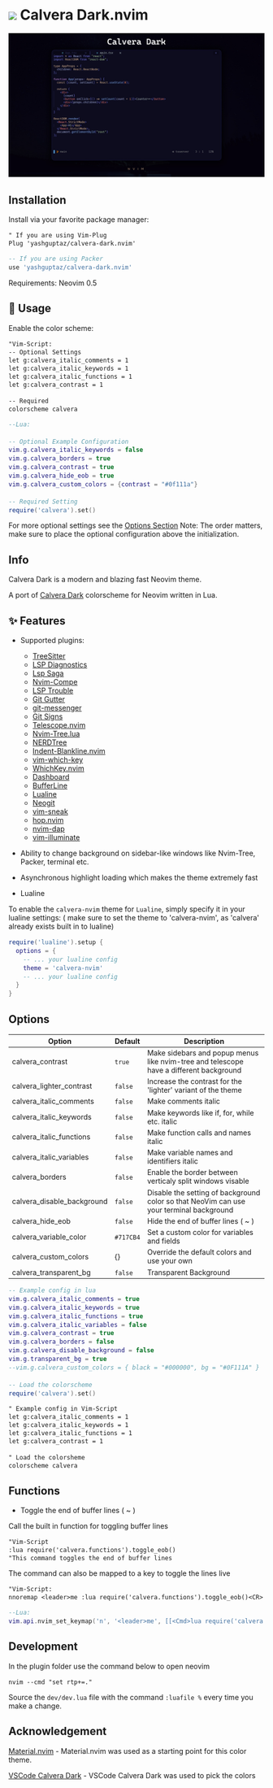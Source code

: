 # <img src="https://raw.githubusercontent.com/saurabhdaware/vscode-calvera-dark/main/images/milky-way-icon.png" width="40"> Calvera Dark.nvim

![Calvera Dark](./media/Calvera_Dark_Home.jpg)
## Installation

Install via your favorite package manager:
```vim
" If you are using Vim-Plug
Plug 'yashguptaz/calvera-dark.nvim'
```

```lua
-- If you are using Packer
use 'yashguptaz/calvera-dark.nvim'
```

Requirements: Neovim 0.5

## 🌌 Usage

Enable the color scheme:
```vim
"Vim-Script:
-- Optional Settings 
let g:calvera_italic_comments = 1
let g:calvera_italic_keywords = 1
let g:calvera_italic_functions = 1
let g:calvera_contrast = 1

-- Required
colorscheme calvera
```

```lua
--Lua:

-- Optional Example Configuration
vim.g.calvera_italic_keywords = false
vim.g.calvera_borders = true
vim.g.calvera_contrast = true
vim.g.calvera_hide_eob = true
vim.g.calvera_custom_colors = {contrast = "#0f111a"}

-- Required Setting
require('calvera').set()
```

For more optional settings see the [Options Section](#options)
Note: The order matters, make sure to place the optional configuration
above the initialization.

## Info

Calvera Dark is a modern and blazing fast Neovim theme.

A port of [Calvera Dark](https://github.com/saurabhdaware/vscode-calvera-dark) colorscheme for Neovim written in Lua.

## ✨ Features
+ Supported plugins:
    + [TreeSitter](https://github.com/nvim-treesitter/nvim-treesitter)
    + [LSP Diagnostics](https://neovim.io/doc/user/lsp.html)
    + [Lsp Saga](https://github.com/glepnir/lspsaga.nvim)
    + [Nvim-Compe](https://github.com/hrsh7th/nvim-compe)
    + [LSP Trouble](https://github.com/folke/lsp-trouble.nvim)
    + [Git Gutter](https://github.com/airblade/vim-gitgutter)
    + [git-messenger](https://github.com/rhysd/git-messenger.vim)
    + [Git Signs](https://github.com/lewis6991/gitsigns.nvim)
    + [Telescope.nvim](https://github.com/nvim-telescope/telescope.nvim)
    + [Nvim-Tree.lua](https://github.com/kyazdani42/nvim-tree.lua)
    + [NERDTree](https://github.com/preservim/nerdtree)
    + [Indent-Blankline.nvim](https://github.com/lukas-reineke/indent-blankline.nvim)
    + [vim-which-key](https://github.com/liuchengxu/vim-which-key)
    + [WhichKey.nvim](https://github.com/folke/which-key.nvim)
    + [Dashboard](https://github.com/glepnir/dashboard-nvim)
    + [BufferLine](https://github.com/akinsho/nvim-bufferline.lua)
    + [Lualine](https://github.com/hoob3rt/lualine.nvim)
    + [Neogit](https://github.com/TimUntersberger/neogit)
    + [vim-sneak](https://github.com/justinmk/vim-sneak)
	+ [hop.nvim](https://github.com/phaazon/hop.nvim)
    + [nvim-dap](https://github.com/mfussenegger/nvim-dap)
    + [vim-illuminate](https://github.com/RRethy/vim-illuminate)

+ Ability to change background on sidebar-like windows like Nvim-Tree, Packer, terminal etc.

+ Asynchronous highlight loading which makes the theme extremely fast

+ Lualine

To enable the `calvera-nvim` theme for `Lualine`, simply specify it in your lualine settings:
( make sure to set the theme to 'calvera-nvim', as 'calvera' already exists built in to lualine)

```lua
require('lualine').setup {
  options = {
    -- ... your lualine config
    theme = 'calvera-nvim'
    -- ... your lualine config
  }
}
```

## Options

| Option                              | Default     | Description                                                                                      |
| ----------------------------------- | ----------- | ------------------------------------------------------------------------------------------------ |
| calvera_contrast                    | `true`      | Make sidebars and popup menus like nvim-tree and telescope have a different background           |
| calvera_lighter_contrast            | `false`     | Increase the contrast for the 'lighter' variant of the theme                                     |
| calvera_italic_comments             | `false`     | Make comments italic                                                                             |
| calvera_italic_keywords             | `false`     | Make keywords like if, for, while etc. italic                                                    |
| calvera_italic_functions            | `false`     | Make function calls and names italic                                                             |
| calvera_italic_variables            | `false`     | Make variable names and identifiers italic                                                       |
| calvera_borders                     | `false`     | Enable the border between verticaly split windows visable                                        |
| calvera_disable_background          | `false`     | Disable the setting of background color so that NeoVim can use your terminal background          |
| calvera_hide_eob                    | `false`     | Hide the end of buffer lines ( ~ )                                                               |
| calvera_variable_color              | `#717CB4`   | Set a custom color for variables and fields                                                      |
| calvera_custom_colors               |    {}       | Override the default colors and use your own                                                     |
| calvera_transparent_bg               | `false`     | Transparent Background                                                                           |



```lua
-- Example config in lua
vim.g.calvera_italic_comments = true
vim.g.calvera_italic_keywords = true
vim.g.calvera_italic_functions = true
vim.g.calvera_italic_variables = false
vim.g.calvera_contrast = true
vim.g.calvera_borders = false
vim.g.calvera_disable_background = false
vim.g.transparent_bg = true
--vim.g.calvera_custom_colors = { black = "#000000", bg = "#0F111A" }

-- Load the colorscheme
require('calvera').set()
```



```vim
" Example config in Vim-Script
let g:calvera_italic_comments = 1
let g:calvera_italic_keywords = 1
let g:calvera_italic_functions = 1
let g:calvera_contrast = 1

" Load the colorsheme
colorscheme calvera
```

## Functions

+ Toggle the end of buffer lines ( ~ )


Call the built in function for toggling buffer lines

```vim
"Vim-Script
:lua require('calvera.functions').toggle_eob()
"This command toggles the end of buffer lines
```


The command can also be mapped to a key to toggle the lines live
```vim
"Vim-Script:
nnoremap <leader>me :lua require('calvera.functions').toggle_eob()<CR>
```



```lua
--Lua:
vim.api.nvim_set_keymap('n', '<leader>me', [[<Cmd>lua require('calvera.functions').toggle_eob()<CR>]], { noremap = true, silent = true })
```

## Development

In the plugin folder use the command below to open neovim

```
nvim --cmd "set rtp+=."
```

Source the `dev/dev.lua` file with the command `:luafile %` every time you make a change. 

## Acknowledgement

[Material.nvim](https://github.com/marko-cerovac/material.nvim) - Material.nvim was used as a starting point for this color theme.

[VSCode Calvera Dark](https://github.com/saurabhdaware/vscode-calvera-dark) - VSCode Calvera Dark was used to pick the colors
